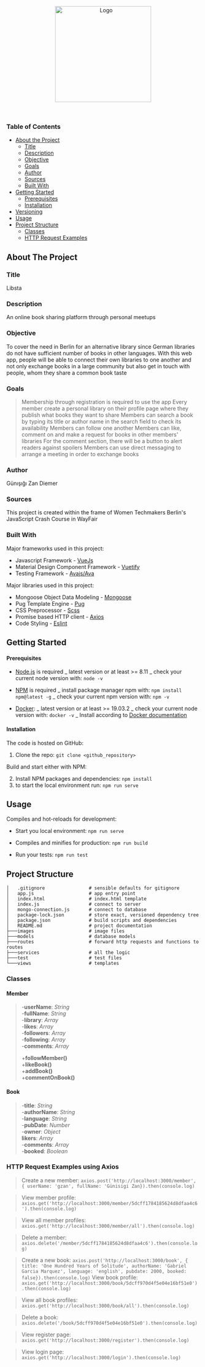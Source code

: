 <p align="center">
  <img src="../master/images/logo.png" width="250" alt="Logo">
</p>
<br />

### Table of Contents

- [About the Project](#about-the-project)
  - [Title](#title)
  - [Description](#description)
  - [Objective](#objective)
  - [Goals](#goals)
  - [Author](#author)
  - [Sources](#sources)
  - [Built With](#built-with)
- [Getting Started](#getting-started)
  - [Prerequisites](#prerequisites)
  - [Installation](#installation)
- [Versioning](#versioning)
- [Usage](#usage)
- [Project Structure](#project-structure)
  - [Classes](#classes)
  - [HTTP Request Examples](#axios-examples)


<a name="about-the-project"/>

## About The Project
<a name="description"/>

### Title
Libsta

<a name="description"/>

### Description
An online book sharing platform through personal meetups
<a name="objective"/>

### Objective
To cover the need in Berlin for an alternative library since German libraries do not have sufficient number of books in other languages. With this web app, people will be able to connect their own libraries to one another and not only exchange books in a large community but also get in touch with people, whom they share a common book taste
<a name="goals"/>

### Goals
>Membership through registration is required to use the app
>Every member create a personal library on their profile page where they publish what books they want to share
>Members can search a book by typing its title or author name in the search field to check its availability
>Members can follow one another
>Members can like, comment on and make a request for books in other members' libraries
>For the comment section, there will be a button to alert readers against spoilers
>Members can use direct messaging to arrange a meeting in order to exchange books
<a name="author"/>

### Author 
Günışığı Zan Diemer

<a name="sources"/>

### Sources
This project is created within the frame of Women Techmakers Berlin's JavaScript Crash Course in WayFair

<a name="built-with"/>

### Built With

Major frameworks used in this project:

- Javascript Framework - [VueJs ](https://vuejs.org) 
- Material Design Component Framework - [Vuetify](https://vuetifyjs.com) 
- Testing Framework - [Avajs/Ava](https://github.com/avajs/ava)

Major libraries used in this project:

- Mongoose Object Data Modeling - [Mongoose](https://mongoosejs.com/)
- Pug Template Engine - [Pug](https://pugjs.org/api/getting-started.html)
- CSS Preprocessor - [Scss](https://sass-lang.com)
- Promise based HTTP client - [Axios](https://github.com/axios/axios)
- Code Styling - [Eslint](https://eslint.org)

## Getting Started

<a name="prerequisites"/>

#### Prerequisites

- [Node.js](https://nodejs.org/en/) is required 
  _ latest version or at least >= 8.11 
  _ check your current node version with: `node -v`

- [NPM](https://www.npmjs.com/) is required
  _ install package manager npm with: `npm install npm@latest -g`
  _ check your current npm version with: `npm -v`


- [Docker](https://docs.docker.com):
  _ latest version or at least >= 19.03.2
  _ check your current node version with: `docker -v`
  _ Install according to [Docker documentation](https://docs.docker.com)

<a name="installation"/>

#### Installation

The code is hosted on GitHub:

1. Clone the repo:
   `git clone <github_repository>`
      
Build and start either with NPM:

2. Install NPM packages and dependencies:
   `npm install`
3. to start the local environment run: `npm run serve`


## Usage

Compiles and hot-reloads for development:

- Start you local environment: `npm run serve`

- Compiles and minifies for production: `npm run build`

- Run your tests: `npm run test`

<a name="project-structure"/>

## Project Structure

```
│   .gitignore                # sensible defaults for gitignore
│   app.js                    # app entry point
│   index.html                # index.html template
│   index.js                  # connect to server
│   mongo-connection.js       # connect to database 
│   package-lock.json         # store exact, versioned dependency tree
│   package.json              # build scripts and dependencies
│   README.md                 # project documentation
├───images                    # image files
├───models                    # database models
├───routes                    # forward http requests and functions to routes
├───services                  # all the logic 
├───test                      # test files
└───views                     # templates
```   
<a name="classes"/>

### Classes 

#### Member
>-**userName**: _String_<br />
>-**fullName**: _String_<br />
>-**library**: _Array_<br />
>-**likes**: _Array_<br />
>-**followers**: _Array_<br />
>-**following**: _Array_<br />
>-**comments**: _Array_<br />
>
>+**followMember()**<br />
>+**likeBook()**<br />
>+**addBook()**<br />
>+**commentOnBook()**<br />

#### Book
>-**title**: _String_<br />
>-**authorName**: _String_<br />
>-**language**: _String_<br />
>-**pubDate**: _Number_<br />
>-**owner**: _Object_<br />
>**likers**: _Array_<br />
>-**comments**: _Array_<br />
>-**booked**: _Boolean_<br />

<a name="axios-examples"/>

### HTTP Request Examples using Axios

> Create a new member: 
```axios.post('http://localhost:3000/member', { userName: 'gzan', fullName: 'Günisigi Zan}).then(console.log)```

> View member profile: 
```axios.get('http://localhost:3000/member/5dcff1784185624d8dfaa4c6').then(console.log)```

> View all member profiles: 
```axios.get('http://localhost:3000/member/all').then(console.log)```

> Delete a member: 
```axios.delete('/member/5dcff1784185624d8dfaa4c6').then(console.log)```

> Create a new book: 
```axios.post('http://localhost:3000/book', { title: 'One Hundred Years of Solitude', authorName: 'Gabriel Garcia Marquez', language: 'english', pubdate: 2000, booked: false}).then(console.log)```
> View book profile:
```axios.get('http://localhost:3000/book/5dcff970d4f5e04e16bf51e0').then(console.log)```

> View all book profiles:
```axios.get('http://localhost:3000/book/all').then(console.log)```

> Delete a book:
```axios.delete('/book/5dcff970d4f5e04e16bf51e0').then(console.log)```

> View register page:
```axios.get('http://localhost:3000/register').then(console.log)```

> View login page:
```axios.get('http://localhost:3000/login').then(console.log)```




